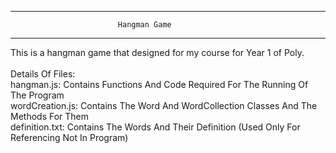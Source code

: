 --------------------------------------------------------------------
                            Hangman Game
--------------------------------------------------------------------

This is a hangman game that designed for my course for Year 1 of Poly.
<br/><br/>
Details Of Files:
    <br/>hangman.js: Contains Functions And Code Required For The Running Of The Program
    <br/>wordCreation.js: Contains The Word And WordCollection Classes And The Methods For Them
    <br/>definition.txt: Contains The Words And Their Definition (Used Only For Referencing Not In Program)
